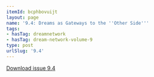```yaml
---
itemId: bcphbovuijt
layout: page
name: '9.4: Dreams as Gateways to the ''Other Side'''
tags:
- hasTag: dreamnetwork
- hasTag: dream-network-volume-9
type: post
urlSlug: '9.4'
---
```

<a href="../files/pdfs/Volume_9/9.4-Dream-Network-Journal-Vol-9-No-4.pdf" download="">Download issue 9.4</a>